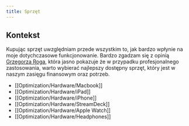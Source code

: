 ```yaml
---
title: Sprzęt
---
```


## Kontekst
Kupując sprzęt uwzględniam przede wszystkim to, jak bardzo wpłynie na moje dotychczasowe funkcjonowanie. Bardzo zgadzam się z opinią [Grzegorza Roga](https://twitter.com/isloggedout/status/1457770727029895176), która jasno pokazuje że w przypadku profesjonalnego zastosowania, warto wybierać najlepszy dostępny sprzęt, który jest w naszym zasięgu finansowym oraz potrzeb.

- [[Optimization/Hardware/Macbook]]
- [[Optimization/Hardware/iPad]]
- [[Optimization/Hardware/iPhone]]
- [[Optimization/Hardware/StreamDeck]]
- [[Optimization/Hardware/Apple Watch]]
- [[Optimization/Hardware/Headphones]]